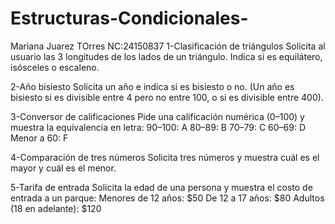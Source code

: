 # Estructuras-Condicionales-
Mariana Juarez TOrres 
NC:24150837
1-Clasificación de triángulos
Solicita al usuario las 3 longitudes de los lados de un triángulo.
Indica si es equilátero, isósceles o escaleno.

2-Año bisiesto
Solicita un año e indica si es bisiesto o no.
(Un año es bisiesto si es divisible entre 4 pero no entre 100, o si es divisible entre 400).

3-Conversor de calificaciones
Pide una calificación numérica (0–100) y muestra la equivalencia en letra:
90–100: A
80–89: B
70–79: C
60–69: D
Menor a 60: F

4-Comparación de tres números
Solicita tres números y muestra cuál es el mayor y cuál es el menor.

5-Tarifa de entrada
Solicita la edad de una persona y muestra el costo de entrada a un parque:
Menores de 12 años: $50
De 12 a 17 años: $80
Adultos (18 en adelante): $120
